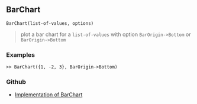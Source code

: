 ## BarChart 

```
BarChart(list-of-values, options)
```

> plot a bar chart for a `list-of-values` with option `BarOrigin->Bottom` or `BarOrigin->Bottom`

### Examples
 
```
>> BarChart({1, -2, 3}, BarOrigin->Bottom)
```

### Github

* [Implementation of BarChart](https://github.com/axkr/symja_android_library/blob/master/symja_android_library/matheclipse-core/src/main/java/org/matheclipse/core/builtin/ManipulateFunction.java#L1795) 
